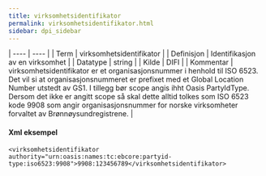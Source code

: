 ```yaml
---
title: virksomhetsidentifikator
permalink: virksomhetsidentifikator.html
sidebar: dpi_sidebar
---
```


| ---- | ---- |
| Term | virksomhetsidentifikator |
| Definisjon | Identifikasjon av en virksomhet |
| Datatype | string |
| Kilde | DIFI |
| Kommentar | virksomhetsidentifikator er et organisasjonsnummer i henhold til ISO 6523. Det vil si at organisasjonsnummeret er prefixet med et Global Location Number utstedt av GS1. I tillegg bør scope angis ihht Oasis PartyIdType. Dersom det ikke er angitt scope så skal dette alltid tolkes som ISO 6523 kode 9908 som angir organisasjonsnummer for norske virksomheter forvaltet av Brønnøysundregistrene. | 

#### Xml eksempel

```
<virksomhetsidentifikator authority="urn:oasis:names:tc:ebcore:partyid-type:iso6523:9908">9908:123456789</virksomhetsidentifikator>
```

